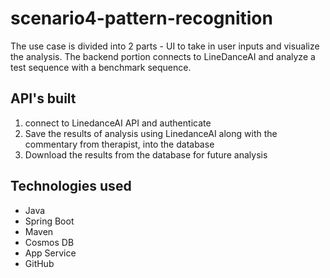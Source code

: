 # scenario4-pattern-recognition

The use case is divided into 2 parts - UI to take in user inputs and visualize the analysis. 
The backend portion connects to LineDanceAI and analyze a test sequence with a benchmark sequence.

## API's built
1) connect to LinedanceAI API and authenticate
2) Save the results of analysis using LinedanceAI along with the commentary from therapist, into the database
3) Download the results from the database for future analysis

## Technologies used
* Java
* Spring Boot
* Maven
* Cosmos DB
* App Service
* GitHub

 
 
